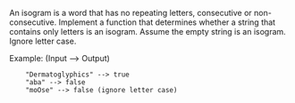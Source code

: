 An isogram is a word that has no repeating letters, consecutive or non-consecutive. 
Implement a function that determines whether a string that contains only letters is an isogram. 
Assume the empty string is an isogram. Ignore letter case.

Example: (Input --> Output)

```
    "Dermatoglyphics" --> true
    "aba" --> false
    "moOse" --> false (ignore letter case)
```